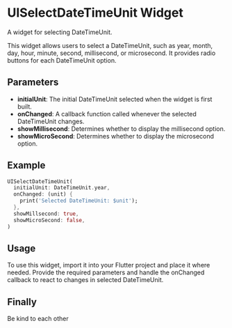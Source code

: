 # UISelectDateTimeUnit Widget

A widget for selecting DateTimeUnit.

This widget allows users to select a DateTimeUnit, such as year, month, day, hour, minute, second,
millisecond, or microsecond. It provides radio buttons for each DateTimeUnit option.

## Parameters

- **initialUnit**: The initial DateTimeUnit selected when the widget is first built.
- **onChanged**: A callback function called whenever the selected DateTimeUnit changes.
- **showMillisecond**: Determines whether to display the millisecond option.
- **showMicroSecond**: Determines whether to display the microsecond option.

## Example

```dart
UISelectDateTimeUnit(
  initialUnit: DateTimeUnit.year,
  onChanged: (unit) {
    print('Selected DateTimeUnit: $unit');
  },
  showMillsecond: true,
  showMicroSecond: false,
)
```

## Usage

To use this widget, import it into your Flutter project and place it where needed. Provide the required parameters and handle the onChanged callback to react to changes in selected DateTimeUnit.

## Finally

Be kind to each other

